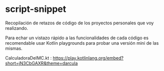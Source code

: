 # script-snippet
Recopilación de retazos de código de los proyectos personales que voy realizando.


Para echar un vistazo rápido a las funcionalidades de cada código es recomendable usar Kotlin playgrounds para probar una versión mini de las mismas.

CalculadoraDeIMC.kt : https://play.kotlinlang.org/embed?short=jN3CbGAXR&theme=darcula
